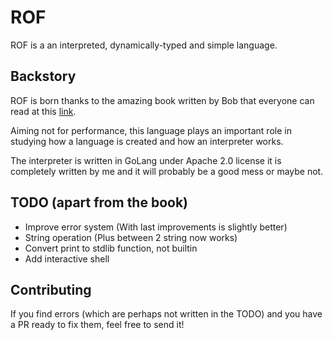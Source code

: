 # ROF
ROF is a an interpreted, dynamically-typed and simple language.
## Backstory
ROF is born thanks to the amazing book written by Bob that everyone can read at this [link](https://craftinginterpreters.com/).

Aiming not for performance, this language plays an important role in studying how a language is created and how an interpreter works.

The interpreter is written in GoLang under Apache 2.0 license
it is completely written by me and it will probably be a good mess or maybe not.

## TODO (apart from the book)

- Improve error system (With last improvements is slightly better) 
- String operation (Plus between 2 string now works)
- Convert print to stdlib function, not builtin
- Add interactive shell

## Contributing

If you find errors (which are perhaps not written in the TODO) and you have a PR ready to fix them, feel free to send it!
